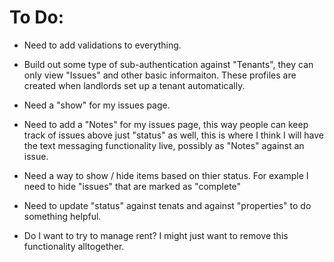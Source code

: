 # To Do: 

- Need to add validations to everything. 

- Build out some type of sub-authentication against "Tenants", they can only view "Issues" and other basic informaiton. These profiles are created when landlords set up a tenant automatically. 

- Need a "show" for my issues page. 

- Need to add a "Notes" for my issues page, this way people can keep track of issues above just "status" as well, this is where I think I will have the text messaging functionality live, possibly as "Notes" against an issue. 

- Need a way to show / hide items based on thier status. For example I need to hide "issues" that are marked as "complete"

- Need to update "status" against tenats and against "properties" to do something helpful. 

- Do I want to try to manage rent? I might just want to remove this functionality alltogether.